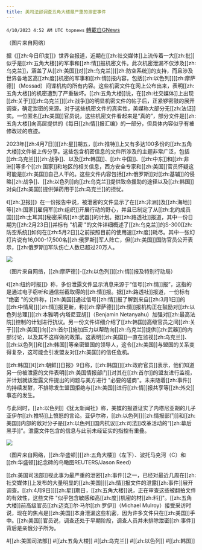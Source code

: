 ```yaml
---
title: 美司法部调查五角大楼最严重的泄密事件
---
```

`4/10/2023 4:52 AM UTC topnews` [轉載自GNews](https://gnews.org/articles/1082278)

         
（图片来自网络）

据《[[zh:今日印度]]》世界台报道，近期在[[zh:社交媒体]]上流传着一大[[zh:批]]似乎是[[zh:五角大楼]]的军事和[[zh:情]]报机密文件。此次机密泄漏不仅涉及[[zh:乌克兰]]，涵盖了从[[zh:美国]]对[[zh:乌克兰]][[zh:防空系统]]的支持，而且涉及世界各地区高[[zh:度]]机密的军事和[[zh:情]]报内容，包括[[zh:以色列]][[zh:摩萨德]]（Mossad）间谍机构的所有内容。这些机密文件在网上公布出来，表明[[zh:五角大楼]]的机密遭到了严重破坏。[[zh:五角大楼]]说，在[[zh:社交媒体]]上出现[[zh:关于]][[zh:乌克兰]][[zh:战争]]的明显机密文件的帖子后，正紧锣密鼓的展开调查，确定泄密的来源。对于这些机密文件的真实性，美媒称大部分无[[zh:法证]]实。一位匿名[[zh:美国]]官员说，这些机密文件看起来是“真的”，部分文件是[[zh:五角大楼]]向高层提供的《每日[[zh:情]]报汇编》的一部分，但具体内容似乎有被修改过的痕迹。

2023年[[zh:4月7日]][[zh:星]]期五，[[zh:推特]]上又有多达100多份的[[zh:五角大楼]]文件被上传分享。这些包含机密信息的文件所涉及的主题非常广泛，包括[[zh:乌克兰]][[zh:战争]]、以及[[zh:韩国]]、[[zh:中国]]、[[zh:中东]]和[[zh:非洲]]等多个[[zh:国家]]和地区的相关信息，西方安全专家和[[zh:美国]]官员怀疑这可能是[[zh:美国]]自己人干的。这些文件内容包括[[zh:俄罗斯]]对[[zh:基辅]]的侵略[[zh:战争]]、[[zh:以色列]]向[[zh:乌克兰]]提供致命援助的途径以及[[zh:韩国]]对向[[zh:美国]]提供弹药用于[[zh:乌克兰]]的担忧。

《[[zh:卫报]]》在一份报告中说，被泄密的文件显示了在[[zh:非洲]]及[[zh:海地]]等[[zh:国家]]雇佣军[[zh:组织]]开展行动的野心，并且已制定了从[[zh:北约成员国]][[zh:土耳其]]秘密采购[[zh:武器]]的计划。据[[zh:路透社]]报道，其中一份日期为[[zh:2月23日]]并标有 "机密 "的文件详细概述了[[zh:乌克兰]]的S-300[[zh:防空系统]]如何在[[zh:5月2日]]之前按照目前的使用速[[zh:度]]耗尽。其中一张幻灯片说有16,000-17,500名[[zh:俄罗斯]]军人阵亡，但[[zh:美国]]国防官员公开表示，[[zh:俄罗斯]]军队伤亡人数已超过20万人。


![](https://i.imgur.com/ysiH7z9.jpg)
         

（图片来自网络，[[zh:摩萨德]]\-[[zh:以色列]][[zh:情]]报及特别行动局）

《[[zh:纽约时报]]》称，多份泄露文件显示消息来源于“信号[[zh:情]]报”，这指的是通过电子窃听和通信拦截取得的[[zh:情]]报。据[[zh:路透社]]报道，一份标有 "绝密 "的文件称，[[zh:美国]]通过信号[[zh:情]]报了解到来自[[zh:3月1日]]的[[zh:中情局]][[zh:情]]报更新，称[[zh:摩萨德]][[zh:情]]报机构正在鼓励对[[zh:以色列总理]][[zh:本雅明·内塔尼亚胡]]（Benjamin Netanyahu）加强对[[zh:最高法院]]控制的计划进行抗议。另一份文件详细介绍了[[zh:韩国]]高级官员之间[[zh:关于]][[zh:美国]]向[[zh:首尔]]施加压力以帮助向[[zh:乌克兰]]提供[[zh:武器]]的内部讨论，以及其不这样做的政策。这表明[[zh:美国]]一直在监视[[zh:乌克兰]]、[[zh:以色列]]和[[zh:韩国]]等亲密盟国的领导人，这令[[zh:美国]]与盟国的关系变得复杂，这可能会引发盟友对[[zh:美国]]的信任危机。

[[zh:韩国]]《[[zh:朝鲜]]日报》9日称，[[zh:韩国]][[zh:政府官员]]表示，他们知道另一份被泄露的文件表明[[zh:美国情报部门]]对其在[[zh:首尔]]的盟友进行监视，并计划就该泄露文件提出的问题与美方进行 "必要的磋商"。未来随着[[zh:事件]]的持续发酵，不排除发生盟国拒绝与[[zh:美国]]进行[[zh:情]]报共享等[[zh:外交]]事态的发生。

与此同时，[[zh:以色列]]《犹太新闻社》称，美媒的报道证实了内塔尼亚胡的儿子亚伊尔[[zh:推特]]上愤怒的言论。亚伊尔称，[[zh:以色列]][[zh:情报部门]]和[[zh:美国]]内部的敌对分子是[[zh:以色列]]国内抗议[[zh:司法]]改革活动的“[[zh:幕后黑手]]”。泄露文件包含的信息与此前未经证实的指控有重叠。


![](https://i.imgur.com/kIhTv21.jpg)
         

（图片来自网络，[[zh:华盛顿]][[zh:五角大楼]]（左下）、波托马克河（C）和[[zh:华盛顿]]纪念碑的鸟瞰图REUTERS/Jason Reed）

[[zh:美国司法部]]视此事为最严重的泄密[[zh:事件]]之一，已经对最近几周在[[zh:社交媒体]]上发布的大量明显的[[zh:美国]][[zh:情]]报文件的泄露[[zh:事件]]展开调查。[[zh:4月9日]][[zh:星]]期日，[[zh:五角大楼]]说，正在审查这些被翻拍文件的有效性，这些文件 "似乎包含敏感和高[[zh:度]]机密的材[[zh:料]]"。[[zh:五角大楼]]前高级官员[[zh:迈克]]尔·马尔[[zh:罗伊]]（Michael Mulroy）接受采访时说，现在的焦点是[[zh:美国]]本身泄漏这些机密，因为许多文件只在[[zh:美国]]手中。[[zh:美国]]官员说，调查还处于早期阶段，调查人员并未排除泄密[[zh:事件]]背后是亲俄分子所为。

#[[zh:美国司法部]] #[[zh:五角大楼]] #[[zh:乌克兰]] #[[zh:以色列]] #[[zh:韩国]]
